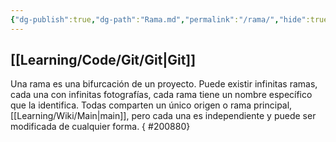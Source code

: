 ```yaml
---
{"dg-publish":true,"dg-path":"Rama.md","permalink":"/rama/","hide":true,"created":"2024-03-14T14:41","updated":"2024-03-27T20:14"}
---
```


## [[Learning/Code/Git/Git\|Git]]
Una rama es una bifurcación de un proyecto. Puede existir infinitas ramas, cada una con infinitas fotografías, cada rama tiene un nombre específico que la identifica. Todas comparten un único origen o rama principal, [[Learning/Wiki/Main\|main]], pero cada una es independiente y puede ser modificada de cualquier forma.
{ #200880}

